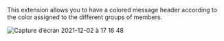 This extension allows you to have a colored message header according to the color assigned to the different groups of members. 


![Capture d’écran 2021-12-02 à 17 16 48](https://user-images.githubusercontent.com/62480197/144461063-5dd76bbc-ed74-410a-962c-9f361235ae97.png)
